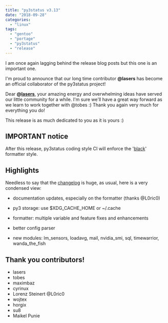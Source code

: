 ```yaml
---
title: "py3status v3.13"
date: "2018-09-28"
categories: 
  - "linux"
tags: 
  - "gentoo"
  - "portage"
  - "py3status"
  - "release"
---
```


I am once again lagging behind the release blog posts but this one is an important one.

I'm proud to announce that our long time contributor **@lasers** has become an official collaborator of the py3status project!

Dear **@[lasers](https://github.com/lasers)**, your amazing energy and overwhelming ideas have served our little community for a while. I'm sure we'll have a great way forward as we learn to work together with @tobes :) Thank you again very much for everything you do!

This release is as much dedicated to you as it is yours :)

## IMPORTANT notice

After this release, py3status coding style CI will enforce the '[black](https://pypi.org/project/black/)' formatter style.  

## Highlights

Needless to say that the [changelog](https://github.com/ultrabug/py3status/blob/master/CHANGELOG) is huge, as usual, here is a very condensed view:

- documentation updates, especially on the formatter (thanks @L0ric0)  
    
- py3 storage: use $XDG\_CACHE\_HOME or ~/.cache
- formatter: multiple variable and feature fixes and enhancements
- better config parser
- new modules: lm\_sensors, loadavg, mail, nvidia\_smi, sql, timewarrior, wanda\_the\_fish

## Thank you contributors!

- lasers
- tobes
- maximbaz
- cyrinux
- Lorenz Steinert @L0ric0
- wojtex
- horgix
- su8
- Maikel Punie

